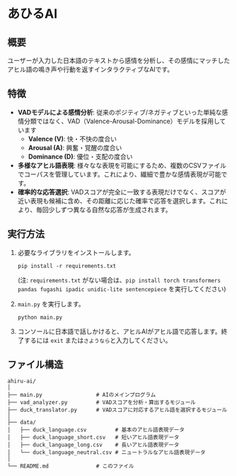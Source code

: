 # あひるAI

## 概要

ユーザーが入力した日本語のテキストから感情を分析し、その感情にマッチしたアヒル語の鳴き声や行動を返すインタラクティブなAIです。

## 特徴

- **VADモデルによる感情分析**: 従来のポジティブ/ネガティブといった単純な感情分類ではなく、VAD（Valence-Arousal-Dominance）モデルを採用しています
  - **Valence (V)**: 快・不快の度合い
  - **Arousal (A)**: 興奮・覚醒の度合い
  - **Dominance (D)**: 優位・支配の度合い
- **多様なアヒル語表現**: 様々なな表現を可能にするため、複数のCSVファイルでコーパスを管理しています。これにより、繊細で豊かな感情表現が可能です。
- **確率的な応答選択**: VADスコアが完全に一致する表現だけでなく、スコアが近い表現も候補に含め、その距離に応じた確率で応答を選択します。これにより、毎回少しずつ異なる自然な応答が生成されます。

## 実行方法

1. 必要なライブラリをインストールします。

   ```shell
   pip install -r requirements.txt
   ```

   (注: `requirements.txt` がない場合は、`pip install torch transformers pandas fugashi ipadic unidic-lite sentencepiece` を実行してください)

2. `main.py` を実行します。

   ```shell
   python main.py
   ```

3. コンソールに日本語で話しかけると、アヒルAIがアヒル語で応答します。終了するには `exit` または`さようなら`と入力してください。

## ファイル構造

```text
ahiru-ai/
│
├── main.py                 # AIのメインプログラム
├── vad_analyzer.py         # VADスコアを分析・算出するモジュール
├── duck_translator.py      # VADスコアに対応するアヒル語を選択するモジュール
│
├── data/
│   ├── duck_language.csv         # 基本のアヒル語表現データ
│   ├── duck_language_short.csv   # 短いアヒル語表現データ
│   ├── duck_language_long.csv    # 長いアヒル語表現データ
│   └── duck_language_neutral.csv # ニュートラルなアヒル語表現データ
│
└── README.md               # このファイル
```
